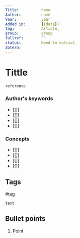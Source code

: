 ```yaml
---
Title: 			name
Author:			name
Year:			year
Added in:		{{date}}
tag:			Article_
group:			group
fullref: 		""
status:			Need to extract
Zotero:         
---
```


# Tittle 
```ad-quote
reference
```
### Author's keywords
- [[]]
- [[]]
- [[]]
- [[]]
### Concepts
- [[]]
- [[]]
- [[]]
- [[]]
## Tags
#tag

```ad-abstract
text
```

## Bullet points
1. Point
